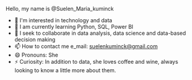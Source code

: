 Hello, my name is @Suelen_Maria_kuminck
- 👀 I'm interested in technology and data
- 🌱 I am currently learning Python, SQL, Power BI
- 💞️ I seek to collaborate in data analysis, data science and data-based decision making
- 📫 How to contact me e_mail: suelenkuminck@gmail.com 
- 😄 Pronouns: She
- ⚡ Curiosity: In addition to data, she loves coffee and wine, always looking to know a little more about them.
<!---
Suelen1989/Suelen1989 is a ✨ special ✨ repository because its `README.md` (this file) appears on your GitHub profile.
You can click the Preview link to take a look at your changes.
--->

